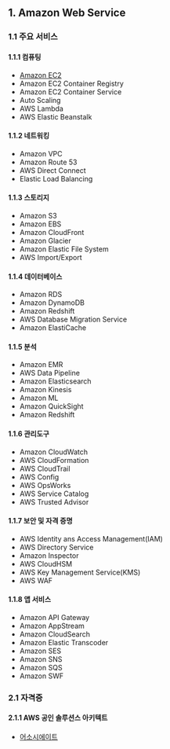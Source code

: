 ## 1. Amazon Web Service

### 1.1 주요 서비스

#### 1.1.1 컴퓨팅

- [Amazon EC2](/document/cloud/aws/amazon-ec2)
- Amazon EC2 Container Registry
- Amazon EC2 Container Service
- Auto Scaling
- AWS Lambda
- AWS Elastic Beanstalk

#### 1.1.2 네트워킹

- Amazon VPC
- Amazon Route 53
- AWS Direct Connect
- Elastic Load Balancing

#### 1.1.3 스토리지

- Amazon S3
- Amazon EBS
- Amazon CloudFront
- Amazon Glacier
- Amazon Elastic File System
- AWS Import/Export

#### 1.1.4 데이터베이스

- Amazon RDS
- Amazon DynamoDB
- Amazon Redshift
- AWS Database Migration Service
- Amazon ElastiCache

#### 1.1.5 분석

- Amazon EMR
- AWS Data Pipeline
- Amazon Elasticsearch
- Amazon Kinesis
- Amazon ML
- Amazon QuickSight
- Amazon Redshift

#### 1.1.6 관리도구

- Amazon CloudWatch
- AWS CloudFormation
- AWS CloudTrail
- AWS Config
- AWS OpsWorks
- AWS Service Catalog
- AWS Trusted Advisor

#### 1.1.7 보안 및 자격 증명

- AWS Identity ans Access Management(IAM)
- AWS Directory Service
- Amazon Inspector
- AWS CloudHSM
- AWS Key Management Service(KMS)
- AWS WAF

#### 1.1.8 앱 서비스

- Amazon API Gateway
- Amazon AppStream
- Amazon CloudSearch
- Amazon Elastic Transcoder
- Amazon SES
- Amazon SNS
- Amazon SQS
- Amazon SWF

### 2.1 자격증

#### 2.1.1 AWS 공인 솔루션스 아키텍트

- [어소시에이트](/document/cloud/aws/certified-solutions-architect-associate)
